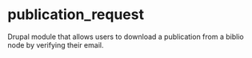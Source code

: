 publication_request
===================

Drupal module that allows users to download a publication from a biblio node by verifying their email.